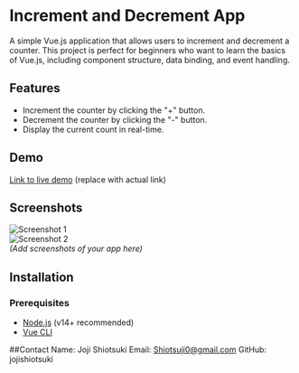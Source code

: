 # Increment and Decrement App

A simple Vue.js application that allows users to increment and decrement a counter. This project is perfect for beginners who want to learn the basics of Vue.js, including component structure, data binding, and event handling.

## Features

- Increment the counter by clicking the "+" button.
- Decrement the counter by clicking the "-" button.
- Display the current count in real-time.

## Demo

[Link to live demo](#) (replace with actual link)

## Screenshots

![Screenshot 1](#)  
![Screenshot 2](#)  
*(Add screenshots of your app here)*

## Installation

### Prerequisites

- [Node.js](https://nodejs.org/en/) (v14+ recommended)
- [Vue CLI](https://cli.vuejs.org/)

##Contact
Name: Joji Shiotsuki
Email: Shiotsuji0@gmail.com
GitHub: jojishiotsuki
